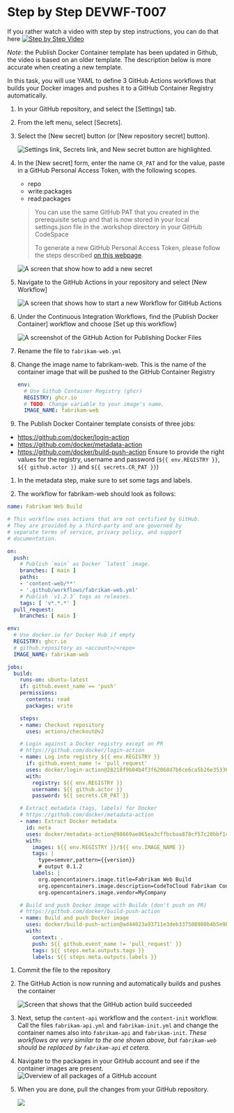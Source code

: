 # Step by Step DEVWF-T007

If you rather watch a video with step by step instructions, you can do that here
[![Step by Step Video](https://img.youtube.com/vi/2FgK5SNVFCA/0.jpg)](https://www.youtube.com/watch?v=2FgK5SNVFCA)

*Note*: the Publish Docker Container template has been updated in Github, the video is based on an older template. The description below is more accurate when creating a new template.

In this task, you will use YAML to define 3 GitHub Actions workflows that builds your Docker images and pushes it to a GitHub Container Registry automatically.

1. In your GitHub repository, and select the [Settings] tab.

1. From the left menu, select [Secrets].

1. Select the [New secret] button (or [New repository secret] button).

    ![Settings link, Secrets link, and New secret button are highlighted.](/Assets/2020-08-24-21-45-42.png "GitHub Repository secrets")

1. In the [New secret] form, enter the name `CR_PAT` and for the value, paste in a GitHub Personal Access Token, with the following scopes.

    * repo
    * write:packages
    * read:packages

    > You can use the same GitHub PAT that you created in the prerequisite setup and that is now stored in your local settings.json file in the .workshop directory in your GitHub CodeSpace
    >
    > To generate a new GitHub Personal Access Token, please follow the steps described [on this webpage](https://docs.github.com/en/free-pro-team@latest/github/authenticating-to-github/creating-a-personal-access-token).

    ![A screen that show how to add a new secret](/Assets/newsecret.png)

1. Navigate to the GitHub Actions in your repository and select [New Workflow]

    ![A screen that shows how to start a new Workflow for GitHub Actions](/Assets/newworkflow.png)

1. Under the Continuous Integration Workflows, find the [Publish Docker Container] workflow and choose [Set up this workflow]

    ![A screenshot of the GitHub Action for Publishing Docker Files](/Assets/PublishDocker.png)

1. Rename the file to `fabrikam-web.yml`
1. Change the image name to fabrikam-web. This is the name of the container image that will be pushed to the GitHub Container Registry

    ```YAML
    env:
      # Use Github Container Registry (ghcr)
      REGISTRY: ghcr.io
      # TODO: Change variable to your image's name.
      IMAGE_NAME: fabrikam-web
    ```

1. The Publish Docker Container template consists of three jobs:
* https://github.com/docker/login-action
* https://github.com/docker/metadata-action
* https://github.com/docker/build-push-action
Ensure to provide the right values for the registry, username and password (`${{ env.REGISTRY }}`, `${{ github.actor }}` and `${{ secrets.CR_PAT }}`)

1. In the metadata step, make sure to set some tags and labels.

1. The workflow for fabrikam-web should look as follows:

```yaml
name: Fabrikam Web Build

# This workflow uses actions that are not certified by GitHub.
# They are provided by a third-party and are governed by
# separate terms of service, privacy policy, and support
# documentation.

on:
  push:
    # Publish `main` as Docker `latest` image.
    branches: [ main ]
    paths:
    - 'content-web/**'
    - '.github/workflows/fabrikam-web.yml'
    # Publish `v1.2.3` tags as releases.
    tags: [ 'v*.*.*' ]
  pull_request:
    branches: [ main ]

env:
  # Use docker.io for Docker Hub if empty
  REGISTRY: ghcr.io
  # github.repository as <account>/<repo>
  IMAGE_NAME: fabrikam-web

jobs:
  build:
    runs-on: ubuntu-latest
    if: github.event_name == 'push'
    permissions:
      contents: read
      packages: write

    steps:
    - name: Checkout repository
      uses: actions/checkout@v2

    # Login against a Docker registry except on PR
    # https://github.com/docker/login-action
    - name: Log into registry ${{ env.REGISTRY }}
      if: github.event_name != 'pull_request'
      uses: docker/login-action@28218f9b04b4f3f62068d7b6ce6ca5b26e35336c
      with:
        registry: ${{ env.REGISTRY }}
        username: ${{ github.actor }}
        password: ${{ secrets.CR_PAT }}

    # Extract metadata (tags, labels) for Docker
    # https://github.com/docker/metadata-action
    - name: Extract Docker metadata
      id: meta
      uses: docker/metadata-action@98669ae865ea3cffbcbaa878cf57c20bbf1c6c38
      with:
        images: ${{ env.REGISTRY }}/${{ env.IMAGE_NAME }}
        tags: |
          type=semver,pattern={{version}}
          # output 0.1.2
        labels: |
          org.opencontainers.image.title=Fabrikam Web Build
          org.opencontainers.image.description=CodeToCloud Fabrikam Container
          org.opencontainers.image.vendor=MyCompany

    # Build and push Docker image with Buildx (don't push on PR)
    # https://github.com/docker/build-push-action
    - name: Build and push Docker image
      uses: docker/build-push-action@ad44023a93711e3deb337508980b4b5e9bcdc5dc
      with:
        context: .
        push: ${{ github.event_name != 'pull_request' }}
        tags: ${{ steps.meta.outputs.tags }}
        labels: ${{ steps.meta.outputs.labels }}
```

1. Commit the file to the repository
1. The GitHub Action is now running and automatically builds and pushes the container

    ![Screen that shows that the GitHub action build succeeded](/Assets/buildsucceed.png)

1. Next, setup the `content-api` workflow and the `content-init` workflow. Call the files `fabrikam-api.yml` and `fabrikam-init.yml` and change the container names also into `fabrikam-api` and `fabrikam-init`.
*These workflows are very similar to the one shown above, but `fabrikam-web` should be replaced by `fabrikam-api` et cetera.*

1. Navigate to the packages in your GitHub account and see if the container images are present.
    ![Overview of all packages of a GitHub account](/Assets/packages.png)

1. When you are done, pull the changes from your GitHub repository.

    ![](/Assets/2020-10-05-12-10-11.png)
